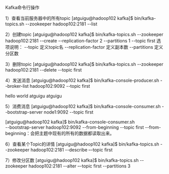 Kafka命令行操作

1）查看当前服务器中的所有topic
[atguigu@hadoop102 kafka]$ bin/kafka-topics.sh --zookeeper hadoop102:2181 --list

2）创建topic
[atguigu@hadoop102 kafka]$ bin/kafka-topics.sh --zookeeper hadoop102:2181 --create --replication-factor 2 --partitions 1 --topic first
选项说明：
--topic 定义topic名
--replication-factor  定义副本数
--partitions  定义分区数

3）删除topic
[atguigu@hadoop102 kafka]$ bin/kafka-topics.sh --zookeeper hadoop102:2181 --delete --topic first

4）发送消息
[atguigu@hadoop102 kafka]$ bin/kafka-console-producer.sh --broker-list hadoop102:9092 --topic first

hello world
atguigu  atguigu

5）消费消息
[atguigu@hadoop102 kafka]$ bin/kafka-console-consumer.sh --bootstrap-server node1:9092 --topic first

[atguigu@hadoop102 kafka]$ bin/kafka-console-consumer.sh \
--bootstrap-server hadoop102:9092 --from-beginning --topic first
--from-beginning：会把主题中现有的所有的数据都读取出来。

6）查看某个Topic的详情
[atguigu@hadoop102 kafka]$ bin/kafka-topics.sh --zookeeper hadoop102:2181 --describe –-topic first

7）修改分区数
[atguigu@hadoop102 kafka]$ bin/kafka-topics.sh --zookeeper hadoop102:2181 --alter –-topic first --partitions 3